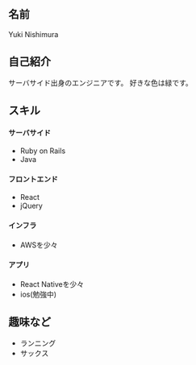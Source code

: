 ## 名前
Yuki Nishimura

## 自己紹介
サーバサイド出身のエンジニアです。
好きな色は緑です。

## スキル
#### サーバサイド
- Ruby on Rails
- Java

#### フロントエンド
- React
- jQuery

#### インフラ
- AWSを少々

#### アプリ
- React Nativeを少々
- ios(勉強中)

## 趣味など
- ランニング
- サックス

